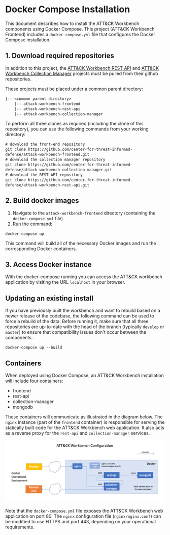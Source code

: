 # Docker Compose Installation

This document describes how to install the ATT&CK Workbench components using Docker Compose. This project (ATT&CK Workbench Frontend) includes a `docker-compose.yml` file that configures the Docker Compose installation.

## 1. Download required repositories

In addition to this project, the [ATT&CK Workbench REST API](https://github.com/center-for-threat-informed-defense/attack-workbench-rest-api) and [ATT&CK Workbench Collection Manager](https://github.com/center-for-threat-informed-defense/attack-workbench-collection-manager) projects must be pulled from their github repositories.

These projects must be placed under a common parent directory:

```
|-- <common parent directory>
    |-- attack-workbench-frontend
    |-- attack-workbench-rest-api
    |-- attack-workbench-collection-manager
```

To perform all three clones as required (including the clone of this repository), you can use the following commands from your working directory:
```shell
# download the front-end repository
git clone https://github.com/center-for-threat-informed-defense/attack-workbench-frontend.git
# download the collection manager repository
git clone https://github.com/center-for-threat-informed-defense/attack-workbench-collection-manager.git
# download the REST API repository
git clone https://github.com/center-for-threat-informed-defense/attack-workbench-rest-api.git
```

## 2. Build docker images

1. Navigate to the `attack-workbench-frontend` directory (containing the `docker-compose.yml` file)
2. Run the command:
```shell
docker-compose up
```

This command will build all of the necessary Docker images and run the corresponding Docker containers.

## 3. Access Docker instance

With the docker-compose running you can access the ATT&CK workbench application by visiting the URL `localhost` in your browser.


## Updating an existing install

If you have previously built the workbench and want to rebuild based on a newer release of the codebase, the following command can be used to force a rebuild of the data. Before running it, make sure that all three repositories are up-to-date with the head of the branch (typically `develop` or `master`) to ensure that compatibility issues don't occur between the components.

```
docker-compose up --build
```

## Containers

When deployed using Docker Compose, an ATT&CK Workbench installation will include four containers:
* frontend
* rest-api
* collection-manager
* mongodb

These containers will communicate as illustrated in the diagram below.
The `nginx` instance (part of the `frontend` container) is responsible for serving the statically built code for the ATT&CK Workbench web application.
It also acts as a reverse proxy for the `rest-api` and `collection-manager` services.

![Workbench Configuration](images/workbench-configuration-docker-compose.png)

Note that the `docker-compose.yml` file exposes the ATT&CK Workbench web application on port 80.
The `nginx` configuration file (`nginx/nginx.conf`) can be modified to use HTTPS and port 443, depending on your operational requirements.
